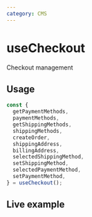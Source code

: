 ```yaml
---
category: CMS
---
```


<script setup>
import StackBlitzLiveExample from '../../components/StackBlitzLiveExample.vue'
</script>

# useCheckout

Checkout management

## Usage

```js
const {
  getPaymentMethods,
  paymentMethods,
  getShippingMethods,
  shippingMethods,
  createOrder,
  shippingAddress,
  billingAddress,
  selectedShippingMethod,
  setShippingMethod,
  selectedPaymentMethod,
  setPaymentMethod,
} = useCheckout();
```

## Live example

<StackBlitzLiveExample projectPath="shopware/frontends/tree/main/examples/use-checkout" openPath="/" />
